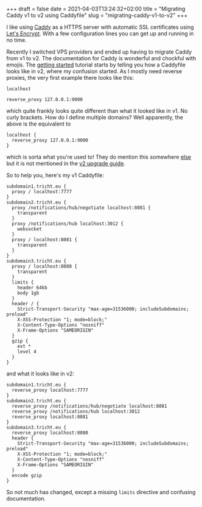 +++ 
draft = false
date = 2021-04-03T13:24:32+02:00
title = "Migrating Caddy v1 to v2 using Caddyfile"
slug = "migrating-caddy-v1-to-v2" 
+++

I like using [Caddy](https://caddyserver.com/) as a HTTPS server with automatic SSL certificates using [Let's Encrypt](https://letsencrypt.org/).
With a few configuration lines you can get up and running in no time.

Recently I switched VPS providers and ended up having to migrate Caddy from v1 to v2. The documentation for Caddy is wonderful and chockful with emojis. The [getting started](https://caddyserver.com/docs/getting-started#your-first-caddyfile) tutorial starts by telling you how a Caddyfile looks like in v2, where my confusion started. As I mostly need reverse proxies, the very first example there looks like this:

```
localhost

reverse_proxy 127.0.0.1:9000
```

which quite frankly looks quite different than what it looked like in v1. No curly brackets. How do I define multiple domains? Well apparently, the above is the equivalent to 

```
localhost {
  reverse_proxy 127.0.0.1:9000
}
```

which is sorta what you're used to! They do mention this somewhere [else](https://caddyserver.com/docs/caddyfile-tutorial#multiple-sites) but it is not mentioned in the [v2 upgrade guide](https://caddyserver.com/docs/v2-upgrade).

So to help you, here's my v1 Caddyfile:

```
subdomain1.tricht.eu {
  proxy / localhost:7777
}
subdomain2.tricht.eu {
  proxy /notifications/hub/negotiate localhost:8081 {
    transparent
  }
  proxy /notifications/hub localhost:3012 {
    websocket
  }
  proxy / localhost:8081 {
    transparent
  }
}
subdomain3.tricht.eu {
  proxy / localhost:8080 {
    transparent
  }
  limits {
    header 64kb
    body 1gb
  }
  header / {
    Strict-Transport-Security "max-age=31536000; includeSubdomains; preload"
    X-XSS-Protection "1; mode=block;"
    X-Content-Type-Options "nosniff"
    X-Frame-Options "SAMEORIGIN"
  }
  gzip {
    ext *
    level 4
  }
}
```

and what it looks like in v2:

```
subdomain1.tricht.eu {
  reverse_proxy localhost:7777
}
subdomain2.tricht.eu {
  reverse_proxy /notifications/hub/negotiate localhost:8081
  reverse_proxy /notifications/hub localhost:3012
  reverse_proxy localhost:8081
}
subdomain3.tricht.eu {
  reverse_proxy localhost:8080
  header {
    Strict-Transport-Security "max-age=31536000; includeSubdomains; preload"
    X-XSS-Protection "1; mode=block;"
    X-Content-Type-Options "nosniff"
    X-Frame-Options "SAMEORIGIN"
  }
  encode gzip
}
```

So not much has changed, except a missing `limits` directive and confusing documentation.
